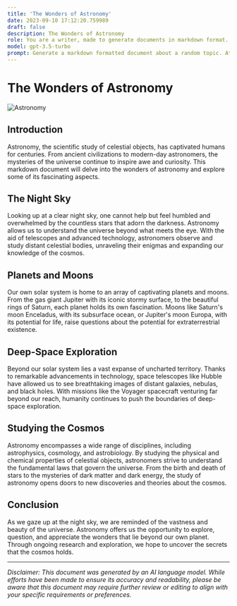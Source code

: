 ```yaml
---
title: 'The Wonders of Astronomy'
date: 2023-09-10 17:12:20.759989
draft: false
description: The Wonders of Astronomy
role: You are a writer, made to generate documents in markdown format. It is very important that all of the documents you generate are in valid markdown format.
model: gpt-3.5-turbo
prompt: Generate a markdown formatted document about a random topic. At the bottom, include a disclaimer explaining that the document was generated by you. The first line of the document should be the title. Make sure that the entire document is in proper markdown format, using a mix of various tags to make the document visually appealing.
---
```


# The Wonders of Astronomy

![Astronomy](https://images.unsplash.com/photo-1567209205875-321b8f07c6e5)

## Introduction

Astronomy, the scientific study of celestial objects, has captivated humans for centuries. From ancient civilizations to modern-day astronomers, the mysteries of the universe continue to inspire awe and curiosity. This markdown document will delve into the wonders of astronomy and explore some of its fascinating aspects.

## The Night Sky

Looking up at a clear night sky, one cannot help but feel humbled and overwhelmed by the countless stars that adorn the darkness. Astronomy allows us to understand the universe beyond what meets the eye. With the aid of telescopes and advanced technology, astronomers observe and study distant celestial bodies, unraveling their enigmas and expanding our knowledge of the cosmos.

## Planets and Moons

Our own solar system is home to an array of captivating planets and moons. From the gas giant Jupiter with its iconic stormy surface, to the beautiful rings of Saturn, each planet holds its own fascination. Moons like Saturn's moon Enceladus, with its subsurface ocean, or Jupiter's moon Europa, with its potential for life, raise questions about the potential for extraterrestrial existence.

## Deep-Space Exploration

Beyond our solar system lies a vast expanse of uncharted territory. Thanks to remarkable advancements in technology, space telescopes like Hubble have allowed us to see breathtaking images of distant galaxies, nebulas, and black holes. With missions like the Voyager spacecraft venturing far beyond our reach, humanity continues to push the boundaries of deep-space exploration.

## Studying the Cosmos

Astronomy encompasses a wide range of disciplines, including astrophysics, cosmology, and astrobiology. By studying the physical and chemical properties of celestial objects, astronomers strive to understand the fundamental laws that govern the universe. From the birth and death of stars to the mysteries of dark matter and dark energy, the study of astronomy opens doors to new discoveries and theories about the cosmos.

## Conclusion

As we gaze up at the night sky, we are reminded of the vastness and beauty of the universe. Astronomy offers us the opportunity to explore, question, and appreciate the wonders that lie beyond our own planet. Through ongoing research and exploration, we hope to uncover the secrets that the cosmos holds.

---

*Disclaimer: This document was generated by an AI language model. While efforts have been made to ensure its accuracy and readability, please be aware that this document may require further review or editing to align with your specific requirements or preferences.*